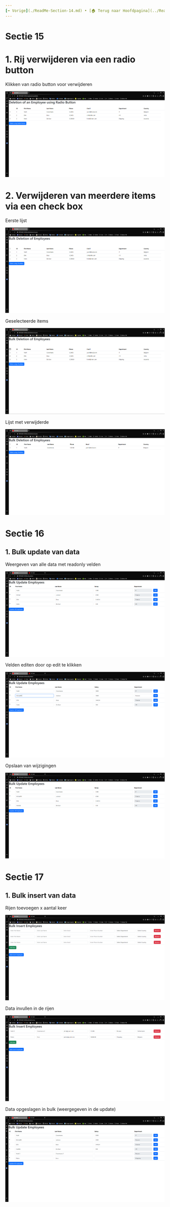 ```yaml
---
[⬅️ Vorige](./ReadMe-Section-14.md) • [🏠 Terug naar Hoofdpagina](../ReadMe.md) • [Volgende ➡️](./ReadMe-Section-18.md)
---
```


# Sectie 15

# 1. Rij verwijderen via een radio button

Klikken van radio button voor verwijderen

![](../images/bulk-1.png)

# 2. Verwijderen van meerdere items via een check box

Eerste lijst

![](../images/bulk-2.png)

Geselecteerde items

![](../images/bulk-3.png)

Lijst met verwijderde

![](../images/bulk-4.png)

# Sectie 16

## 1. Bulk update van data

Weergeven van alle data met readonly velden

![](../images/bulk-5.png)

Velden editen door op edit te klikken

![](../images/bulk-6.png)

Opslaan van wijzigingen

![](../images/bulk-7.png)

# Sectie 17

## 1. Bulk insert van data

Rijen toevoegen x aantal keer

![](../images/bulk-8.png)

Data invullen in de rijen

![](../images/bulk-9.png)

Data opgeslagen in bulk (weergegeven in de update)

![](../images/bulk-10.png)
